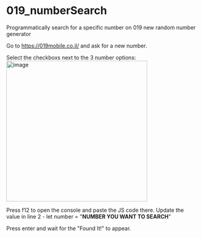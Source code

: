 # 019_numberSearch
Programmatically search for a specific number on 019 new random number generator

Go to https://019mobile.co.il/ and ask for a new number.

Select the checkboxs next to the 3 number options:
<img width="370" alt="image" src="https://user-images.githubusercontent.com/40023799/175815686-96e56636-4ecb-4269-ac39-9812892311c2.png">

Press f12 to open the console and paste the JS code there.
Update the value in line 2 - let number = "**NUMBER YOU WANT TO SEARCH**"

Press enter and wait for the "Found It!" to appear.
